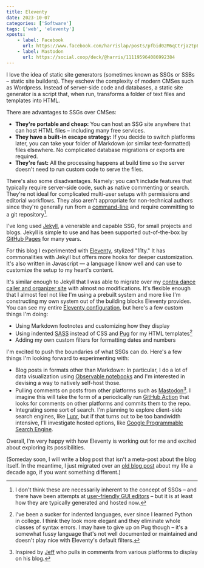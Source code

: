 ```yaml
---
title: Eleventy
date: 2023-10-07
categories: ['Software']
tags: ['web', 'eleventy']
xposts:
    - label: Facebook
      url: https://www.facebook.com/harrislap/posts/pfbid02M6qCtrja2tpEY35DyapkEKkChhCHhbo1fDfj2mqoBT61Yav4WpzMdmQSTXtmq29ml
    - label: Mastodon
      url: https://social.coop/deck/@harris/111195964086992384
---
```


I love the idea of static site generators (sometimes known as SSGs or SSBs – static site builders). They eschew the complexity of modern CMSes such as Wordpress. Instead of server-side code and databases, a static site generator is a script that, when run, transforms a folder of text files and templates into HTML.

There are advantages to SSGs over CMSes:

* **They're portable and cheap:** You can host an SSG site anywhere that can host HTML files – including many free services.
* **They have a built-in escape strategy:** If you decide to switch platforms later, you can take your folder of Markdown (or similar text-formatted) files elsewhere. No complicated database migrations or exports are required.
* **They're fast:** All the processing happens at build time so the server doesn't need to run custom code to serve the files.

There's also some disadvantages. Namely: you can't include features that typically require server-side code, such as native commenting or search. They're not ideal for complicated multi-user setups with permissions and editorial workflows. They also aren't appropriate for non-technical authors since they're generally run from a [command-line][] and require committing to a git repository[^1].

[command-line]: https://en.wikipedia.org/wiki/Command-line_interface

I've long used [Jekyll][], a venerable and capable SSG, for small projects and blogs. Jekyll is simple to use and has been supported out-of-the-box by [GitHub Pages][] for many years.

[Jekyll]: https://jekyllrb.com/
[GitHub Pages]: https://pages.github.com/

For this blog I experimented with [Eleventy][], stylized "11ty." It has commonalities with Jekyll but offers more hooks for deeper customization. It's also written in Javascript — a language I know well and can use to customize the setup to my heart's content.

[Eleventy]: https://www.11ty.dev/

It's similar enough to Jekyll that I was able to migrate over my [contra dance caller and organizer site][contra] with almost no modifications. It's flexible enough that I almost feel not like I'm using a prebuilt system and more like I'm constructing my own system out of the building blocks Eleventy provides. You can see my entire [Eleventy configuration][config], but here's a few custom things I'm doing:

* Using Markdown footnotes and customizing how they display
* Using indented [SASS] instead of CSS and [Pug] for my HTML templates[^2]
* Adding my own custom filters for formatting dates and numbers

[contra]: /contra/
[config]: https://github.com/harrislapiroff/chromamine.com/blob/main/eleventy.config.js
[SASS]: https://sass-lang.com/
[Pug]: https://pugjs.org/

I'm excited to push the boundaries of what SSGs can do. Here's a few things I'm looking forward to experimenting with:

* Blog posts in formats other than Markdown: In particular, I do a lot of data visualization using [Observable notebooks][observable] and I'm interested in devising a way to natively self-host those.
* Pulling comments on posts from other platforms such as [Mastodon][][^3]. I imagine this will take the form of a periodically run [GitHub Action][] that looks for comments on other platforms and commits them to the repo.
* Integrating some sort of search. I'm planning to explore client-side search engines, like [Lunr][], but if that turns out to be too bandwidth intensive, I'll investigate hosted options, like [Google Programmable Search Engine][gpse].

[observable]: https://observablehq.com/@harrislapiroff?tab=profile
[Mastodon]: https://social.coop/@harris
[GitHub Action]: https://github.com/features/actions
[Lunr]: https://lunrjs.com/
[gpse]: https://programmablesearchengine.google.com/about/

Overall, I'm very happy with how Eleventy is working out for me and excited about exploring its possibilities.

(Someday soon, I will write a blog post that isn't a meta-post about the blog itself. In the meantime, I just migrated over an [old blog post][dragonflies] about my life a decade ago, if you want something different.)

[dragonflies]: /2013/08/dragonflies/

[^1]: I don't think these are necessarily inherent to the concept of SSGs – and there have been attempts at [user-friendly GUI editors][prose] – but it is at least how they are typically generated and hosted now.
[^2]: I've been a sucker for indented languages, ever since I learned Python in college. I think they look more elegant and they eliminate whole classes of syntax errors. I may have to give up on Pug though – it's a somewhat fussy language that's not well documented or maintained and doesn't play nice with Eleventy's default filters.
[^3]: Inspired by [Jeff][] who pulls in comments from various platforms to display on his blog.

[Jeff]: https://jefftk.com/
[prose]: https://prose.io/
